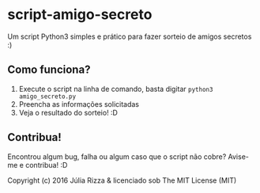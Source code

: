 # script-amigo-secreto
Um script Python3 simples e prático para fazer sorteio de amigos secretos :)

## Como funciona?
1. Execute o script na linha de comando, basta digitar ```python3 amigo_secreto.py```
2. Preencha as informações solicitadas
3. Veja o resultado do sorteio! :D

## Contribua!
Encontrou algum bug, falha ou algum caso que o script não cobre? Avise-me e contribua! :D

Copyright (c) 2016 Júlia Rizza & licenciado sob The MIT License (MIT)
